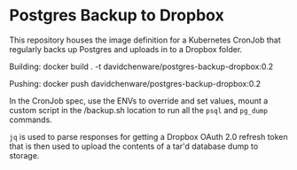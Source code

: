# Postgres Backup to Dropbox
This repository houses the image definition for a Kubernetes CronJob
that regularly backs up Postgres and uploads in to a Dropbox folder.

Building:
docker build . -t davidchenware/postgres-backup-dropbox:0.2

Pushing:
docker push davidchenware/postgres-backup-dropbox:0.2

In the CronJob spec, use the ENVs to override and set values, mount a custom
script in the /backup.sh location to run all the `psql` and `pg_dump` commands.

`jq` is used to parse responses for getting a Dropbox OAuth 2.0 refresh token
that is then used to upload the contents of a tar'd database dump to storage.